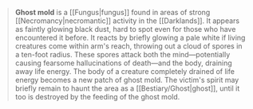 > **Ghost mold** is a [[Fungus|fungus]] found in areas of strong [[Necromancy|necromantic]] activity in the [[Darklands]]. It appears as faintly glowing black dust, hard to spot even for those who have encountered it before. It reacts by briefly glowing a pale white if living creatures come within arm's reach, throwing out a cloud of spores in a ten-foot radius. These spores attack both the mind—potentially causing fearsome hallucinations of death—and the body, draining away life energy.
> The body of a creature completely drained of life energy becomes a new patch of ghost mold. The victim's spirit may briefly remain to haunt the area as a [[Bestiary/Ghost|ghost]], until it too is destroyed by the feeding of the ghost mold.







